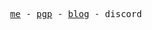 <p align="center">
  <samp>
    <a href="#">me</a> -
    <a href="https://keys.openpgp.org/vks/v1/by-fingerprint/EEFBCC3AC529CFD1943DA75CBDD57BE99D555965">pgp</a> -
    <a href="#">blog</a> -
    discord
  </samp>
</p>
